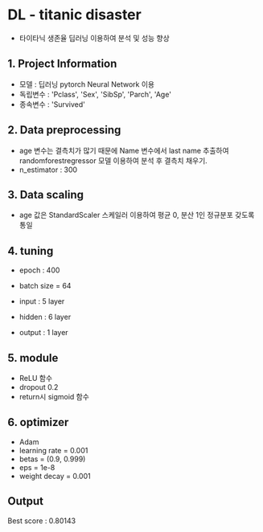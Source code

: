 # DL - titanic disaster
- 타이타닉 생존율 딥러닝 이용하여 분석 및 성능 향상

## 1. Project Information
- 모델 : 딥러닝 pytorch Neural Network 이용
- 독립변수 : 'Pclass', 'Sex', 'SibSp', 'Parch', 'Age'
- 종속변수 : 'Survived'

## 2. Data preprocessing 
- age 변수는 결측치가 많기 때문에 Name 변수에서 last name 추출하여 randomforestregressor 모델 이용하여 분석 후 결측치 채우기.
- n_estimator : 300

## 3. Data scaling 
- age 값은 StandardScaler 스케일러 이용하여 평균 0, 분산 1인 정규분포 갖도록 통일

## 4. tuning
- epoch : 400
- batch size = 64

- input : 5 layer
- hidden : 6 layer
- output : 1 layer

## 5. module
- ReLU 함수
- dropout 0.2
- return시 sigmoid 함수

## 6. optimizer
- Adam
- learning rate = 0.001
- betas = (0.9, 0.999)
- eps = 1e-8
- weight decay = 0.001

## Output
Best score : 0.80143
